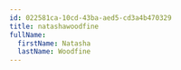 ```yaml
---
id: 022581ca-10cd-43ba-aed5-cd3a4b470329
title: natashawoodfine
fullName:
  firstName: Natasha
  lastName: Woodfine
---
```

